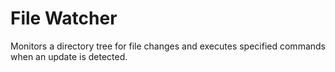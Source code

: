 # File Watcher
Monitors a directory tree for file changes and executes specified commands when an update is detected.
